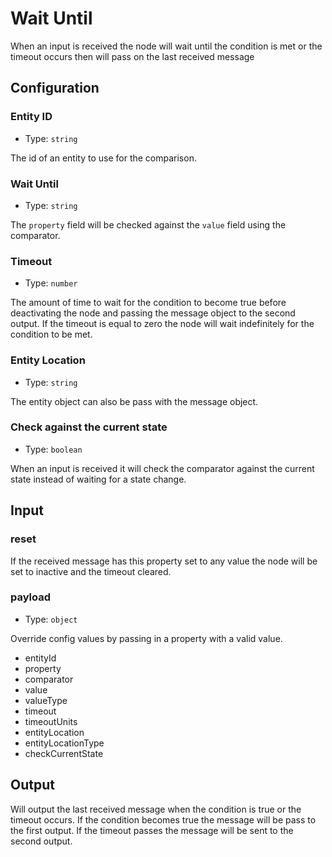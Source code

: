 # Wait Until

When an input is received the node will wait until the condition is met or the timeout occurs then will pass on the last received message

## Configuration

### Entity ID <Badge text="required"/>

- Type: `string`

The id of an entity to use for the comparison.

### Wait Until <Badge text="required"/>

- Type: `string`

The `property` field will be checked against the `value` field using the comparator.

### Timeout

- Type: `number`

The amount of time to wait for the condition to become true before deactivating the node and passing the message object to the second output. If the timeout is equal to zero the node will wait indefinitely for the condition to be met.

### Entity Location

- Type: `string`

The entity object can also be pass with the message object.

### Check against the current state

- Type: `boolean`

When an input is received it will check the comparator against the current state instead of waiting for a state change.

## Input

### reset

If the received message has this property set to any value the node will be set to inactive and the timeout cleared.

### payload

- Type: `object`

Override config values by passing in a property with a valid value.

- entityId
- property
- comparator
- value
- valueType
- timeout
- timeoutUnits
- entityLocation
- entityLocationType
- checkCurrentState

## Output

Will output the last received message when the condition is true or the timeout
occurs. If the condition becomes true the message will be pass to the first
output. If the timeout passes the message will be sent to the second output.
